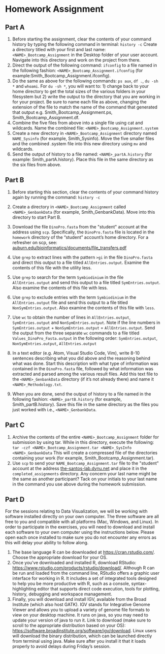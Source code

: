 
# Homework Assignment

## Part A
1. Before starting the assignment, clear the contents of your command history by typing the
following command in terminal: `history -c`
Create a directory titled with your first and last name: `<NAME>_Bootcamp_Assignment` in the
Desktop folder of your user account. Navigate into this directory and work on the project from
there.
2. Direct the output of the following command: `ifconfig` to a file named in the following fashion:
`<NAME>_Bootcamp_Assignment.ifconfig` (for example:Smith_Bootcamp_Assignment.ifconfig).
3. Do the same as above for the following commands: `ps aux`, `df .`, `du -sh *` and `whoami`. For
`du -sh *`, you will want to: 1) change back to your home directory to get the total sizes of the
various folders in your filesystem but 2) write the output to the directory that you are working in
for your project. Be sure to name each file as above, changing the extension of the file to match
the name of the command that generated that output
e.g. Smith_Bootcamp_Assignment.ps, Smith_Bootcamp_Assignment.df.
4. Combine the five files from above into a single file using cat and wildcards. Name the
combined file: `<NAME>_Bootcamp_Assignment.system`
5. Create a new directory in `<NAME>_Bootcamp_Assignment` directory named `NAME_Sysinfo`
(for example, Smith_Sysinfo). Move the five smaller files and the combined .system file into this
new directory using `mv` and wildcards.
6. Send the output of history to a file named: `<NAME>_partA.history` (for example:
Smith_partA.history). Place this file in the same directory as the six files from above.

## Part B
1. Before starting this section, clear the contents of your command history again by running the
command: `history -c`
2. Create a directory in `<NAME>_Bootcamp_Assignment` called `<NAME>_GenbankData` (for
example, Smith_GenbankData). Move into this directory to start Part B.
3. Download the file `DinoPro.fasta` from the "student" account at the address <the-santos-
lab.dynu.net> using `scp`. Specifically, the `DinoPro.fasta` file is located in the `homework`
directory of the “student” account’s home directory. For a refresher on scp, see:
[auburn.edu/bioinformatics/documents/file_transfers.pdf](auburn.edu/bioinformatics/documents/file_transfers.pdf)

4. Use `grep` to extract lines with the pattern `>gi` in the file `DinoPro.fasta` and direct this output
to a file titled `AllEntries.output`. Examine the contents of this file with the utility less.
5. Use `grep` to search for the term `Symbiodinium` in the file `AllEntries.output` and send this
output to a file titled `SymEntries.output`. Also examine the contents of this file with less.
6. Use `grep` to exclude entries with the term `Symbiodinium` in the `AllEntries.output` file and
send this output to a file titled `NonSymEntries.output`. Also examine the contents of this file
with `less`.
7. Use `wc` to obtain the number of lines in `AllEntries.output`, `SymEntries.output` and
`NonSymEntries.output`. Note if the line numbers in `SymEntries.output` +
`NonSymEntries.output` = `AllEntries.output`. Send the output from the three separate `wc`
commands to a file titled `Values_DinoPro_Fasta.output` in the following order:
`SymEntries.output`, `NonSymEntries.output`, `AllEntries.output`
8. In a text editor (e.g. Atom, Visual Studio Code, Vim), write 8-10 sentences describing what you did
above and the reasoning behind what was done. Start this description with what type of
information was contained in the `DinoPro.fasta` file, followed by what information was
extracted and parsed among the various result files. Add this text file to the
`<NAME>_GenbankData` directory (if it’s not already there) and name it `<NAME>_Methodology.txt`.
9. When you are done, send the output of history to a file named in the following fashion:
`<NAME>_partB.history` (for example, Smith_partB.history). Save this file in the same directory as
the files you just worked with i.e., `<NAME>_GenbankData`.

## Part C
1. Archive the contents of the entire `<NAME>_Bootcamp_Assignment` folder for submission
by using tar. While in this directory, execute the following:
`tar -czf <NAME>_Bootcamp_Assignment.tar <NAME>_SysInfo <NAME>_GenbankData`
This will create a compressed file of the directories containing your work (for example,
Smith_Bootcamp_Assignment.tar).
2. Use `scp` to send your `NAME_Bootcamp_Assignment.tar` file to the "student" account at the
address [the-santos-lab.dynu.net](the-santos-lab.dynu.net) and place it in the `completed_assignments` directory. Any
concern your last name might be the same as another participant? Tack on your initials to your
last name in the command you use above during the homework submission.

## Part D
For the sessions relating to Data Visualization, we will be working with
software installed directly on your own computer. The three software are all free to you
and compatible with all platforms (Mac, Windows, and Linux). In order to participate in
the exercises, you will need to download and install each software to your own
computer using the instructions below. Please open each once installed to make sure
you do not encounter any errors as this will delay your ability to follow along.
1. The base language R can be downloaded at https://cran.rstudio.com/. Choose
the appropriate download for your OS.
2. Once you've downloaded and installed R, download RStudio:
https://www.rstudio.com/products/rstudio/download/. Although R can be run and
loaded from the command line, RStudio offers a graphic user interface for
working in R. It includes a set of integrated tools designed to help you be more
productive with R, such as a console, syntax-highlighting editor that supports
direct code execution, tools for plotting, history, debugging and workspace
management.
3. Finally, you will download and install IGV, available from the Broad Institute
(which also host GATK). IGV stands for Integrative Genome Viewer and allows
you to upload a variety of genome file formats to view on your desktop machine.
It runs on java, so you may need to update your version of java to run it. Link to
download (make sure to scroll to the appropriate distribution based on your OS):
https://software.broadinstitute.org/software/igv/download. Linux users will
download the binary distribution, which can be launched directly from terminal
using java. Make sure after you install it that it loads properly to avoid delays
during Friday’s session.

